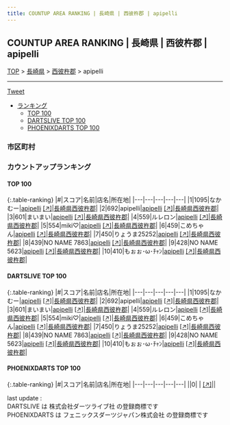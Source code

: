 ```yaml
---
title: COUNTUP AREA RANKING | 長崎県 | 西彼杵郡 | apipelli
---
```

## COUNTUP AREA RANKING | 長崎県 | 西彼杵郡 | apipelli

[TOP](/darts/rank/) > [長崎県](/darts/rank/長崎県/) > [西彼杵郡](/darts/rank/長崎県/西彼杵郡/) > apipelli

___

<a href="https://twitter.com/share?ref_src=twsrc%5Etfw" data-text="COUNTUP AREA RANKING | 長崎県西彼杵郡apipelli" class="twitter-share-button" data-hashtags="DARTSLIVE,PHOENIXDARTS,darts,ダーツ" data-show-count="false">Tweet</a>

* [ランキング](#カウントアップランキング)
    * [TOP 100](#top-100)
    * [DARTSLIVE TOP 100](#dartslive-top-100)
    * [PHOENIXDARTS TOP 100](#phoenixdarts-top-100)

### 市区町村

<ul>

</ul>

### カウントアップランキング

#### TOP 100



{:.table-ranking}
|#|スコア|名前|店名|所在地|
|---|---|---|---|---|
|1|1095|<span class="rank-name-dl">なかむー</span>|<a href="/darts/rank/shops/d28f695781600e2d0d9b047a20a7ba1e.html">apipelli</a> <a href="https://search.dartslive.com/jp/shop/d28f695781600e2d0d9b047a20a7ba1e">[↗]</a>|<a href="/darts/rank/長崎県/西彼杵郡">長崎県西彼杵郡</a>|
|2|692|<span class="rank-name-dl">apipelli</span>|<a href="/darts/rank/shops/d28f695781600e2d0d9b047a20a7ba1e.html">apipelli</a> <a href="https://search.dartslive.com/jp/shop/d28f695781600e2d0d9b047a20a7ba1e">[↗]</a>|<a href="/darts/rank/長崎県/西彼杵郡">長崎県西彼杵郡</a>|
|3|601|<span class="rank-name-dl">まいまい</span>|<a href="/darts/rank/shops/d28f695781600e2d0d9b047a20a7ba1e.html">apipelli</a> <a href="https://search.dartslive.com/jp/shop/d28f695781600e2d0d9b047a20a7ba1e">[↗]</a>|<a href="/darts/rank/長崎県/西彼杵郡">長崎県西彼杵郡</a>|
|4|559|<span class="rank-name-dl">ルレロン</span>|<a href="/darts/rank/shops/d28f695781600e2d0d9b047a20a7ba1e.html">apipelli</a> <a href="https://search.dartslive.com/jp/shop/d28f695781600e2d0d9b047a20a7ba1e">[↗]</a>|<a href="/darts/rank/長崎県/西彼杵郡">長崎県西彼杵郡</a>|
|5|554|<span class="rank-name-dl">miki♡</span>|<a href="/darts/rank/shops/d28f695781600e2d0d9b047a20a7ba1e.html">apipelli</a> <a href="https://search.dartslive.com/jp/shop/d28f695781600e2d0d9b047a20a7ba1e">[↗]</a>|<a href="/darts/rank/長崎県/西彼杵郡">長崎県西彼杵郡</a>|
|6|459|<span class="rank-name-dl">こめちゃん</span>|<a href="/darts/rank/shops/d28f695781600e2d0d9b047a20a7ba1e.html">apipelli</a> <a href="https://search.dartslive.com/jp/shop/d28f695781600e2d0d9b047a20a7ba1e">[↗]</a>|<a href="/darts/rank/長崎県/西彼杵郡">長崎県西彼杵郡</a>|
|7|450|<span class="rank-name-dl">りょうま25252</span>|<a href="/darts/rank/shops/d28f695781600e2d0d9b047a20a7ba1e.html">apipelli</a> <a href="https://search.dartslive.com/jp/shop/d28f695781600e2d0d9b047a20a7ba1e">[↗]</a>|<a href="/darts/rank/長崎県/西彼杵郡">長崎県西彼杵郡</a>|
|8|439|<span class="rank-name-dl">NO NAME 7863</span>|<a href="/darts/rank/shops/d28f695781600e2d0d9b047a20a7ba1e.html">apipelli</a> <a href="https://search.dartslive.com/jp/shop/d28f695781600e2d0d9b047a20a7ba1e">[↗]</a>|<a href="/darts/rank/長崎県/西彼杵郡">長崎県西彼杵郡</a>|
|9|428|<span class="rank-name-dl">NO NAME 5623</span>|<a href="/darts/rank/shops/d28f695781600e2d0d9b047a20a7ba1e.html">apipelli</a> <a href="https://search.dartslive.com/jp/shop/d28f695781600e2d0d9b047a20a7ba1e">[↗]</a>|<a href="/darts/rank/長崎県/西彼杵郡">長崎県西彼杵郡</a>|
|10|410|<span class="rank-name-dl">もぉぉ･ω･ﾁｬﾝ</span>|<a href="/darts/rank/shops/d28f695781600e2d0d9b047a20a7ba1e.html">apipelli</a> <a href="https://search.dartslive.com/jp/shop/d28f695781600e2d0d9b047a20a7ba1e">[↗]</a>|<a href="/darts/rank/長崎県/西彼杵郡">長崎県西彼杵郡</a>|


#### DARTSLIVE TOP 100



{:.table-ranking}
|#|スコア|名前|店名|所在地|
|---|---|---|---|---|
|1|1095|<span class="rank-name-dl">なかむー</span>|<a href="/darts/rank/shops/d28f695781600e2d0d9b047a20a7ba1e.html">apipelli</a> <a href="https://search.dartslive.com/jp/shop/d28f695781600e2d0d9b047a20a7ba1e">[↗]</a>|<a href="/darts/rank/長崎県/西彼杵郡">長崎県西彼杵郡</a>|
|2|692|<span class="rank-name-dl">apipelli</span>|<a href="/darts/rank/shops/d28f695781600e2d0d9b047a20a7ba1e.html">apipelli</a> <a href="https://search.dartslive.com/jp/shop/d28f695781600e2d0d9b047a20a7ba1e">[↗]</a>|<a href="/darts/rank/長崎県/西彼杵郡">長崎県西彼杵郡</a>|
|3|601|<span class="rank-name-dl">まいまい</span>|<a href="/darts/rank/shops/d28f695781600e2d0d9b047a20a7ba1e.html">apipelli</a> <a href="https://search.dartslive.com/jp/shop/d28f695781600e2d0d9b047a20a7ba1e">[↗]</a>|<a href="/darts/rank/長崎県/西彼杵郡">長崎県西彼杵郡</a>|
|4|559|<span class="rank-name-dl">ルレロン</span>|<a href="/darts/rank/shops/d28f695781600e2d0d9b047a20a7ba1e.html">apipelli</a> <a href="https://search.dartslive.com/jp/shop/d28f695781600e2d0d9b047a20a7ba1e">[↗]</a>|<a href="/darts/rank/長崎県/西彼杵郡">長崎県西彼杵郡</a>|
|5|554|<span class="rank-name-dl">miki♡</span>|<a href="/darts/rank/shops/d28f695781600e2d0d9b047a20a7ba1e.html">apipelli</a> <a href="https://search.dartslive.com/jp/shop/d28f695781600e2d0d9b047a20a7ba1e">[↗]</a>|<a href="/darts/rank/長崎県/西彼杵郡">長崎県西彼杵郡</a>|
|6|459|<span class="rank-name-dl">こめちゃん</span>|<a href="/darts/rank/shops/d28f695781600e2d0d9b047a20a7ba1e.html">apipelli</a> <a href="https://search.dartslive.com/jp/shop/d28f695781600e2d0d9b047a20a7ba1e">[↗]</a>|<a href="/darts/rank/長崎県/西彼杵郡">長崎県西彼杵郡</a>|
|7|450|<span class="rank-name-dl">りょうま25252</span>|<a href="/darts/rank/shops/d28f695781600e2d0d9b047a20a7ba1e.html">apipelli</a> <a href="https://search.dartslive.com/jp/shop/d28f695781600e2d0d9b047a20a7ba1e">[↗]</a>|<a href="/darts/rank/長崎県/西彼杵郡">長崎県西彼杵郡</a>|
|8|439|<span class="rank-name-dl">NO NAME 7863</span>|<a href="/darts/rank/shops/d28f695781600e2d0d9b047a20a7ba1e.html">apipelli</a> <a href="https://search.dartslive.com/jp/shop/d28f695781600e2d0d9b047a20a7ba1e">[↗]</a>|<a href="/darts/rank/長崎県/西彼杵郡">長崎県西彼杵郡</a>|
|9|428|<span class="rank-name-dl">NO NAME 5623</span>|<a href="/darts/rank/shops/d28f695781600e2d0d9b047a20a7ba1e.html">apipelli</a> <a href="https://search.dartslive.com/jp/shop/d28f695781600e2d0d9b047a20a7ba1e">[↗]</a>|<a href="/darts/rank/長崎県/西彼杵郡">長崎県西彼杵郡</a>|
|10|410|<span class="rank-name-dl">もぉぉ･ω･ﾁｬﾝ</span>|<a href="/darts/rank/shops/d28f695781600e2d0d9b047a20a7ba1e.html">apipelli</a> <a href="https://search.dartslive.com/jp/shop/d28f695781600e2d0d9b047a20a7ba1e">[↗]</a>|<a href="/darts/rank/長崎県/西彼杵郡">長崎県西彼杵郡</a>|


#### PHOENIXDARTS TOP 100



{:.table-ranking}
|#|スコア|名前|店名|所在地|
|---|---|---|---|---|
||0|<span class="rank-name-dl"> </span>|<a href="/darts/rank/shops/.html"></a> <a href="">[↗]</a>|<a href="/darts/rank//"></a>|


<div class="footer border-top border-gray-light mt-5 pt-3 text-right text-gray">
    last update : <span style="font-weight: italic" id="foot_last_modified"></span><br />
    DARTSLIVE は 株式会社ダーツライブ社 の登録商標です<br />
    PHOENIXDARTS は フェニックスダーツジャパン株式会社 の登録商標です<br />
</div>

<script src="https://cdnjs.cloudflare.com/ajax/libs/jquery.tablesorter/2.31.3/js/jquery.tablesorter.min.js" integrity="sha512-qzgd5cYSZcosqpzpn7zF2ZId8f/8CHmFKZ8j7mU4OUXTNRd5g+ZHBPsgKEwoqxCtdQvExE5LprwwPAgoicguNg==" crossorigin="anonymous" referrerpolicy="no-referrer"></script>
<link rel="stylesheet" href="https://cdnjs.cloudflare.com/ajax/libs/jquery.tablesorter/2.31.3/css/theme.default.min.css" integrity="sha512-wghhOJkjQX0Lh3NSWvNKeZ0ZpNn+SPVXX1Qyc9OCaogADktxrBiBdKGDoqVUOyhStvMBmJQ8ZdMHiR3wuEq8+w==" crossorigin="anonymous" referrerpolicy="no-referrer" />
<script>
$(function() {
    $(".table-ranking").tablesorter({sortList:[[0, 0]]});
    $("#foot_last_modified").text(formatDate(new Date(document.lastModified), 'yyyy-MM-dd HH:mm:ss'));
});
</script>

<script async src="https://platform.twitter.com/widgets.js" charset="utf-8"></script>